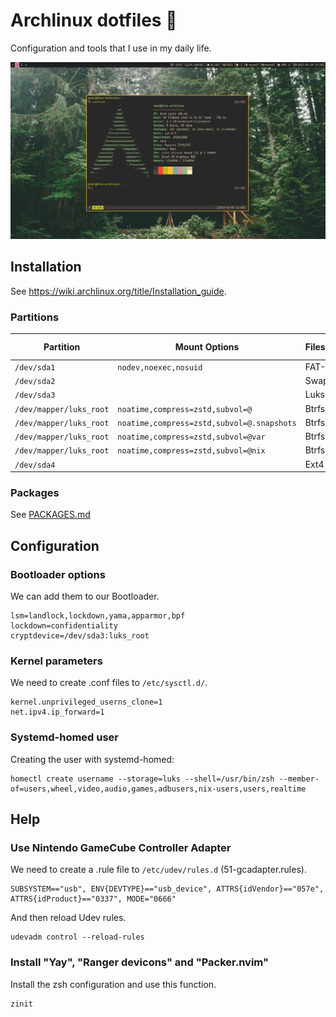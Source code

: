 # Archlinux dotfiles 🐧

Configuration and tools that I use in my daily life.

![](./src/screenshot.png)

## Installation
See https://wiki.archlinux.org/title/Installation_guide.

### Partitions
| Partition               | Mount Options                             | Filesystem | Mount Point   |
|-------------------------|-------------------------------------------|------------|---------------|
| `/dev/sda1`             |`nodev,noexec,nosuid`                      | FAT-32     | `/boot`       |
| `/dev/sda2`             |                                           | Swap       | [SWAP]        |
| `/dev/sda3`             |                                           | Luks2      |               |
| `/dev/mapper/luks_root` |`noatime,compress=zstd,subvol=@`           | Btrfs      | `/`           |
| `/dev/mapper/luks_root` |`noatime,compress=zstd,subvol=@.snapshots` | Btrfs      | `/.snapshots` |
| `/dev/mapper/luks_root` |`noatime,compress=zstd,subvol=@var`        | Btrfs      | `/var`        |
| `/dev/mapper/luks_root` |`noatime,compress=zstd,subvol=@nix`        | Btrfs      | `/nix`        |
| `/dev/sda4`             |                                           | Ext4       | `/home`       |

### Packages
See [PACKAGES.md](./PACKAGES.md)

## Configuration
### Bootloader options
We can add them to our Bootloader.
```
lsm=landlock,lockdown,yama,apparmor,bpf
lockdown=confidentiality
cryptdevice=/dev/sda3:luks_root
```

### Kernel parameters
We need to create .conf files to `/etc/sysctl.d/`.
```
kernel.unprivileged_userns_clone=1
net.ipv4.ip_forward=1
```

### Systemd-homed user
Creating the user with systemd-homed:
```
homectl create username --storage=luks --shell=/usr/bin/zsh --member-of=users,wheel,video,audio,games,adbusers,nix-users,users,realtime
```

## Help
### Use Nintendo GameCube Controller Adapter
We need to create a .rule file to `/etc/udev/rules.d` (51-gcadapter.rules).
```
SUBSYSTEM=="usb", ENV{DEVTYPE}=="usb_device", ATTRS{idVendor}=="057e", ATTRS{idProduct}=="0337", MODE="0666"
```
And then reload Udev rules.
```
udevadm control --reload-rules
```

### Install "Yay", "Ranger devicons" and "Packer.nvim"
Install the zsh configuration and use this function.
```zsh
zinit
```
